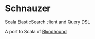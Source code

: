 # Schnauzer

Scala ElasticSearch client and Query DSL

A port to Scala of [Bloodhound](https://github.com/bitemyapp/bloodhound)

